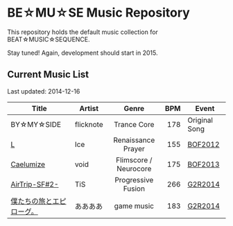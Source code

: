 BE☆MU☆SE Music Repository
=========================

This repository holds the default music collection for BEAT☆MUSIC☆SEQUENCE.

Stay tuned! Again, development should start in 2015.


Current Music List
------------------

Last updated: 2014-12-16

| Title | Artist | Genre | BPM | Event |
| ----- | ------ |:-----:| ---:| ----- |
| BY☆MY☆SIDE                      | flicknote | Trance Core | 178 | Original Song |
| [L][曲2]                        | Ice       | Renaissance Prayer | 155 | [BOF2012][] |
| [Caelumize][曲3]                | void      | Flimscore / Neurocore | 175 | [BOF2013][] |
| [AirTrip-SF#2-][曲4]            | TiS       | Progressive Fusion | 266 | [G2R2014][] |
| [僕たちの旅とエピローグ。][曲5] | ああああ  | game music | 183 | [G2R2014][] |

[曲2]: http://manbow.nothing.sh/event/event.cgi?action=More_def&num=146&event=83
[曲3]: http://manbow.nothing.sh/event/event.cgi?action=More_def&num=389&event=88
[曲4]: http://manbow.nothing.sh/event/event.cgi?action=More_def&num=154&event=96
[曲5]: http://manbow.nothing.sh/event/event.cgi?action=More_def&num=98&event=96

[BOF2012]: http://www.bmsoffighters.net/bof2012/index.html
[BOF2013]: http://www.bmsoffighters.net/bof2013/index.html
[G2R2014]: http://www.bmsoffighters.net/g2r2014/index.html



